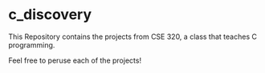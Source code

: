 # c_discovery

This Repository contains the projects from CSE 320, a class that teaches C programming.

Feel free to peruse each of the projects!
